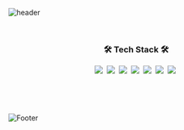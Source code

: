 ![header](https://capsule-render.vercel.app/api?type=waving&color=ffb5b5&height=300&section=header&text=jinyoung708&fontSize=70&fontColor=333333)
<p>&nbsp;</p>

<h3 align="center">🛠 Tech Stack 🛠</h3>

<!-- 배지 아이콘 -->
<div align="center">
  <img src="https://img.shields.io/badge/html5-E34F26?style=flat-square&logo=HTML5&logoColor=white"/>&nbsp;
  <img src="https://img.shields.io/badge/css3-1572B6?style=flat-square&logo=CSS3&logoColor=white"/>&nbsp;
  <img src="https://img.shields.io/badge/sass-CC6699?style=flat-square&logo=Sass&logoColor=white"/>&nbsp;
  <img src="https://img.shields.io/badge/javascript-F7DF1E?style=flat-square&logo=JavaScript&logoColor=white"/>&nbsp;
  <img src="https://img.shields.io/badge/jquery-0769AD?style=flat-square&logo=jQuery&logoColor=white"/>&nbsp;
  <img src="https://img.shields.io/badge/vue-4FC08D?style=flat-square&logo=Vue&logoColor=white"/>&nbsp;
  <img src="https://img.shields.io/badge/react-61DAFB?style=flat-square&logo=React&logoColor=white"/>&nbsp;
</div>

<p>&nbsp;</p>
<p>&nbsp;</p>

![Footer](https://capsule-render.vercel.app/api?type=waving&color=dbd4d1&height=100&section=footer)


<!--
**jinyoung708/jinyoung708** is a ✨ _special_ ✨ repository because its `README.md` (this file) appears on your GitHub profile.

Here are some ideas to get you started:

- 🔭 I’m currently working on ...
- 🌱 I’m currently learning ...
- 👯 I’m looking to collaborate on ...
- 🤔 I’m looking for help with ...
- 💬 Ask me about ...
- 📫 How to reach me: ...
- 😄 Pronouns: ...
- ⚡ Fun fact: ...
-->
